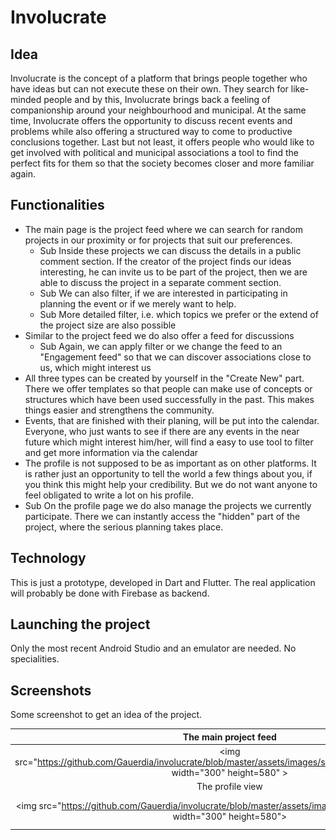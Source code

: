 # Involucrate

## Idea

Involucrate is the concept of a platform that brings people together who have ideas but can not
execute these on their own. They search for like-minded people and by this, Involucrate brings back
a feeling of companionship around your neighbourhood and municipal.
At the same time, Involucrate offers the opportunity to discuss recent events and problems while
also offering a structured way to come to productive conclusions together.
Last but not least, it offers people who would like to get involved with political and municipal
associations a tool to find the perfect fits for them so that the society becomes closer and
more familiar again.

## Functionalities

* The main page is the project feed where we can search for random projects in our proximity or for
projects that suit our preferences.
    * Sub Inside these projects we can discuss the details in a public comment section. If the creator of the project finds our ideas interesting, he can invite us to
be part of the project, then we are able to discuss the project in a separate comment section.
    * Sub We can also filter, if we are interested in participating in planning the event or if we
    merely want to help.
    * Sub More detailed filter, i.e. which topics we prefer or the extend of the project size are also
    possible
* Similar to the project feed we do also offer a feed for discussions
    * Sub Again, we can apply filter or we change the feed to an "Engagement feed" so that we can
    discover associations close to us, which might interest us
* All three types can be created by yourself in the "Create New" part. There we offer templates so that
people can make use of concepts or structures which have been used successfully in the past. This makes
things easier and strengthens the community.
* Events, that are finished with their planing, will be put into the calendar. Everyone, who just wants
to see if there are any events in the near future which might interest him/her, will find a easy to use
tool to filter and get more information via the calendar
* The profile is not supposed to be as important as on other platforms. It is rather just an opportunity
to tell the world a few things about you, if you think this might help your credibility. But we do not
want anyone to feel obligated to write a lot on his profile.
* Sub On the profile page we do also manage the projects we currently participate. There we can instantly
access the "hidden" part of the project, where the serious planning takes place.

## Technology

This is just a prototype, developed in Dart and Flutter. The real application will probably be done
with Firebase as backend.

## Launching the project

Only the most recent Android Studio and an emulator are needed. No specialities.

## Screenshots

Some screenshot to get an idea of the project.

The main project feed | The detailed view of one project
:-----:|:----:
<img src="https://github.com/Gauerdia/involucrate/blob/master/assets/images/screenshot_project_feed.png" width="300" height=580" > | <img src="https://github.com/Gauerdia/involucrate/blob/master/assets/images/screenshot_project_view.png" width="300" height=580">
The profile view | The view while creating a new project
<img src="https://github.com/Gauerdia/involucrate/blob/master/assets/images/screenshot_profile.png" width="300" height=580"> | <img src="https://github.com/Gauerdia/involucrate/blob/master/assets/images/screenshot_create_new.png" width="300" height=580">
